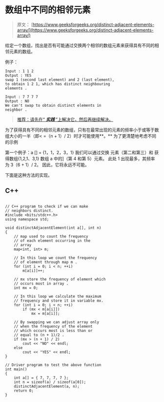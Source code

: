 # 数组中不同的相邻元素

> 原文： [https://www.geeksforgeeks.org/distinct-adjacent-elements-array/](https://www.geeksforgeeks.org/distinct-adjacent-elements-array/)

给定一个数组，找出是否有可能通过交换两个相邻的数组元素来获得具有不同的相邻元素的数组。

例子：

```
Input : 1 1 2
Output : YES
swap 1 (second last element) and 2 (last element), 
to obtain 1 2 1, which has distinct neighbouring 
elements .

Input : 7 7 7 7
Output : NO
We can't swap to obtain distinct elements in 
neighbor .

```

> [推荐：请先在“ ***实践*** ”上解决它，然后再继续解决。](https://practice.geeksforgeeks.org/problems/distinct-adjacent-element/0)

为了获得具有不同的相邻元素的数组，只有在最常出现的元素的频率小于或等于数组大小的一半（即< =（n + 1）/ 2）时才可能使用**。** 为了更清楚地考虑不同的示例

第一个例子：a [] = {1，1，2，3，1}
我们可以通过交换
元素（第二和第三）和
获得数组{1,2,1、3,1} 数组 a 中的]（第 4 和第 5）元素。
此处 1 出现最多，其频率为
3（6 + 1）/ 2。
因此，它将永远不可能。

下面是这种方法的实现。

## C++ 

```

// C++ program to check if we can make 
// neighbors distinct. 
#include <bits/stdc++.h> 
using namespace std; 

void distinctAdjacentElement(int a[], int n) 
{ 
    // map used to count the frequency 
    // of each element occurring in the 
    // array 
    map<int, int> m; 

    // In this loop we count the frequency 
    // of element through map m . 
    for (int i = 0; i < n; ++i) 
        m[a[i]]++; 

    // mx store the frequency of element which 
    // occurs most in array . 
    int mx = 0; 

    // In this loop we calculate the maximum 
    // frequency and store it in variable mx. 
    for (int i = 0; i < n; ++i) 
        if (mx < m[a[i]]) 
            mx = m[a[i]]; 

    // By swapping we can adjust array only 
    // when the frequency of the element 
    // which occurs most is less than or 
    // equal to (n + 1)/2 . 
    if (mx > (n + 1) / 2) 
        cout << "NO" << endl; 
    else
        cout << "YES" << endl; 
} 

// Driver program to test the above function 
int main() 
{ 
    int a[] = { 7, 7, 7, 7 }; 
    int n = sizeof(a) / sizeof(a[0]); 
    distinctAdjacentElement(a, n); 
    return 0; 
} 

```